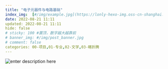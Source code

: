 ```yaml
---
title: "电子元器件与电路基础"
index_img:  [#/img/example.jpg](https://lonly-hexo-img.oss-cn-shanghai.aliyuncs.com/hexo_images/电子元器件与电路基础/1661051732904.png)
date: 2022-08-21 11:11
updated: 2022-08-21 11:11
hide: false
# sticky: 100 #置顶，数字越大越靠前
# banner_img: #/img/post_banner.jpg
# comment: false
categories: 00-项目,01-专业,02-文学,03-瞎折腾
---
```


![enter description here]()
<!--more-->
